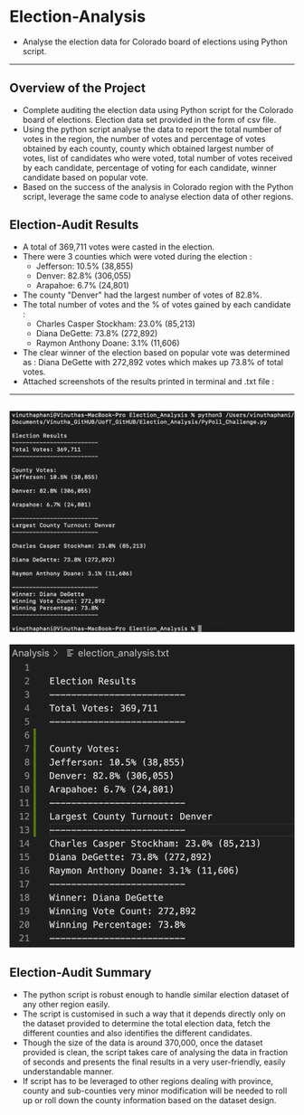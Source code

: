 # **Election-Analysis**
- Analyse the election data for Colorado board of elections using Python script.
---
## Overview of the Project
- Complete auditing the election data using Python script for the Colorado board of elections. Election data set provided in the form of csv file.
- Using the python script analyse the data to report the total number of votes in the region, the number of votes and percentage of votes obtained by each county, county which obtained largest number of votes, list of candidates who were voted, total number of votes received by each candidate, percentage of voting for each candidate, winner candidate based on popular vote.
- Based on the success of the analysis in Colorado region with the Python script, leverage the same code to analyse election data of other regions.
## **Election-Audit Results**
- A total of 369,711 votes were casted in the election.
- There were 3 counties which were voted during the election :
    * Jefferson: 10.5% (38,855)
    * Denver: 82.8% (306,055)
    * Arapahoe: 6.7% (24,801)
- The county "Denver" had the largest number of votes of 82.8%.
- The total number of votes and the % of votes gained by each candidate :
    * Charles Casper Stockham: 23.0% (85,213)
    * Diana DeGette: 73.8% (272,892)
    * Raymon Anthony Doane: 3.1% (11,606)
- The clear winner of the election based on popular vote was determined as : Diana DeGette with 272,892 votes which makes up 73.8% of total votes.
- Attached screenshots of the results printed in terminal and .txt file :
---
<img src = "Resources/ElectionAnalysisResults_Terminal.png"></img>
---
<img src = "Resources/ElectionAnalysisResults_Textfile.png"></img>

## **Election-Audit Summary**
- The python script is robust enough to handle similar election dataset of any other region easily. 
- The script is customised in such a way that it depends directly only on the dataset provided to determine the total election data, fetch the different counties and also identifies the different candidates. 
- Though the size of the data is around 370,000, once the dataset provided is clean, the script takes care of analysing the data in fraction of seconds and presents the final results in a very user-friendly, easily understandable manner.
- If script has to be leveraged to other regions dealing with province, county and sub-counties very minor modification will be needed to roll up or roll down the county information based on the dataset design. 